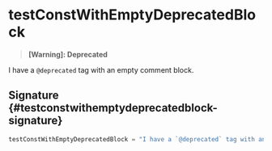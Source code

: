 # testConstWithEmptyDeprecatedBlock

> <b>\[Warning\]: Deprecated</b>
> 
> 
> 

I have a `@deprecated` tag with an empty comment block.

## Signature {#testconstwithemptydeprecatedblock-signature}

```typescript
testConstWithEmptyDeprecatedBlock = "I have a `@deprecated` tag with an empty comment block."
```